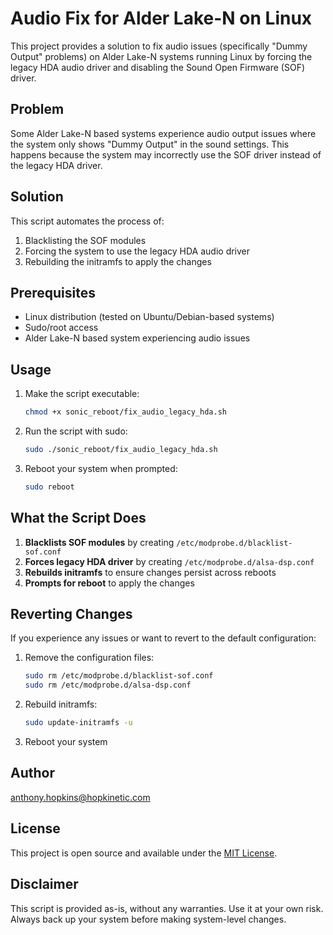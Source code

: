 # Audio Fix for Alder Lake-N on Linux

This project provides a solution to fix audio issues (specifically "Dummy Output" problems) on Alder Lake-N systems running Linux by forcing the legacy HDA audio driver and disabling the Sound Open Firmware (SOF) driver.

## Problem

Some Alder Lake-N based systems experience audio output issues where the system only shows "Dummy Output" in the sound settings. This happens because the system may incorrectly use the SOF driver instead of the legacy HDA driver.

## Solution

This script automates the process of:
1. Blacklisting the SOF modules
2. Forcing the system to use the legacy HDA audio driver
3. Rebuilding the initramfs to apply the changes

## Prerequisites

- Linux distribution (tested on Ubuntu/Debian-based systems)
- Sudo/root access
- Alder Lake-N based system experiencing audio issues

## Usage

1. Make the script executable:
   ```bash
   chmod +x sonic_reboot/fix_audio_legacy_hda.sh
   ```

2. Run the script with sudo:
   ```bash
   sudo ./sonic_reboot/fix_audio_legacy_hda.sh
   ```

3. Reboot your system when prompted:
   ```bash
   sudo reboot
   ```

## What the Script Does

1. **Blacklists SOF modules** by creating `/etc/modprobe.d/blacklist-sof.conf`
2. **Forces legacy HDA driver** by creating `/etc/modprobe.d/alsa-dsp.conf`
3. **Rebuilds initramfs** to ensure changes persist across reboots
4. **Prompts for reboot** to apply the changes

## Reverting Changes

If you experience any issues or want to revert to the default configuration:

1. Remove the configuration files:
   ```bash
   sudo rm /etc/modprobe.d/blacklist-sof.conf
   sudo rm /etc/modprobe.d/alsa-dsp.conf
   ```

2. Rebuild initramfs:
   ```bash
   sudo update-initramfs -u
   ```

3. Reboot your system

## Author

anthony.hopkins@hopkinetic.com

## License

This project is open source and available under the [MIT License](LICENSE).

## Disclaimer

This script is provided as-is, without any warranties. Use it at your own risk. Always back up your system before making system-level changes.
